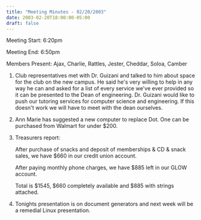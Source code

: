 ```yaml
---
title: "Meeting Minutes - 02/20/2003"
date: 2003-02-20T18:00:00-05:00
draft: false
---
```


Meeting Start: 6:20pm </p><p>
Meeting End: 6:50pm </p><p>
Members Present: Ajax, Charlie, Rattles, Jester, Cheddar, Soloa, Camber </p><p>
1. Club representatives met with Dr. Guizani and talked to him about space for the club on the new campus. He said he's very willing to help in any way he can and asked for a list of every service we've ever provided so it can be presented to the Dean of engineering. Dr. Guizani would like to push our tutoring services for computer science and engineering. If this doesn't work we will have to meet with the dean ourselves. </p><p>
2. Ann Marie has suggested a new computer to replace Dot. One can be purchased from Walmart for under $200. </p><p>
3. Treasurers report: </p><p>
After purchase of snacks and deposit of memberships & CD & snack sales, we have $660 in our credit union account. </p><p>
After paying monthly phone charges, we have $885 left in our GLOW account. </p><p>
Total is $1545, $660 completely available and $885 with strings attached. </p><p>
4. Tonights presentation is on document generators and next week will be a remedial Linux presentation.</p>
